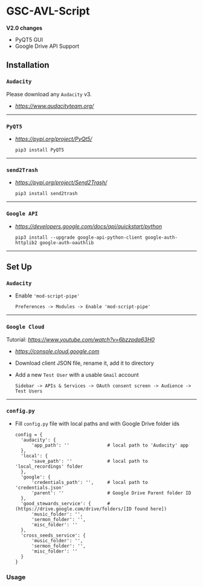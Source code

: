 # GSC-AVL-Script

**V2.0 changes**
- PyQT5 GUI
- Google Drive API Support

## Installation

### ``Audacity``

Please download any ``Audacity`` v3.

- *https://www.audacityteam.org/*

---

### ``PyQT5``

- *https://pypi.org/project/PyQt5/*

      pip3 install PyQT5

---

### ``send2Trash``
- *https://pypi.org/project/Send2Trash/*

      pip3 install send2trash

---

### ``Google API``
- *https://developers.google.com/docs/api/quickstart/python*

      pip3 install --upgrade google-api-python-client google-auth-httplib2 google-auth-oauthlib

---

Set Up
------
### ``Audacity``
- Enable ``'mod-script-pipe'``
  
      Preferences -> Modules -> Enable 'mod-script-pipe'

---

### ``Google Cloud``
Tutorial: *https://www.youtube.com/watch?v=6bzzpda63H0*
- *https://console.cloud.google.com*
- Download client JSON file, rename it, add it to directory
- Add a new ``Test User`` with a usable ``Gmail`` account

      Sidebar -> APIs & Services -> OAuth consent screen -> Audience -> Test Users

---

### ``config.py``
- Fill ``config.py`` file with local paths and with Google Drive folder ids

      config = {
        'audacity': {
            'app_path': ''              # local path to 'Audacity' app
        },
        'local': {
            'save_path': ''             # local path to 'local_recordings' folder
        },
        'google': {
            'credentials_path': '',     # local path to 'credentials.json'
            'parent': ''                # Google Drive Parent folder ID
        },
        'good_stewards_service': {      # (https://drive.google.com/drive/folders/[ID found here])
            'music_folder': '',
            'sermon_folder': '',
            'misc_folder': ''
        },
        'cross_seeds_service': {
            'music_folder': '',
            'sermon_folder': '',
            'misc_folder': ''
        }
      }

### Usage
